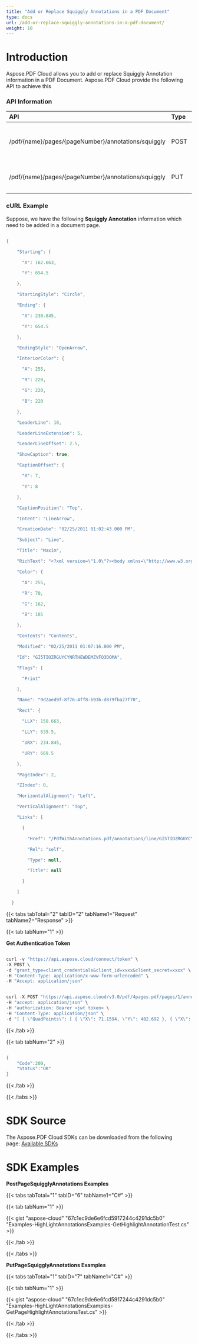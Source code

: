 ```yaml
---
title: "Add or Replace Squiggly Annotations in a PDF Document"
type: docs
url: /add-or-replace-squiggly-annotations-in-a-pdf-document/
weight: 10
---
```


# **Introduction**
Aspose.PDF Cloud allows you to add or replace Squiggly Annotation information in a PDF Document. Aspose.PDF Cloud provide the following API to achieve this
### **API Information**

|**API**|**Type**|**Description**|**Swagger Link**|
| :- | :- | :- | :- |
|/pdf/{name}/pages/{pageNumber}/annotations/squiggly|POST|Add document page squiggly annotations.|[PostPageSquigglyAnnotations](https://apireference.aspose.cloud/pdf/#/Annotations/PostPageSquigglyAnnotations)|
|/pdf/{name}/pages/{pageNumber}/annotations/squiggly|PUT|Replace document squiggly annotation|[PutSquigglyAnnotation](https://apireference.aspose.cloud/pdf/#/Annotations/PutLineAnnotation)|
### **cURL Example**

Suppose, we have the following **Squiggly Annotation** information which need to be added in a document page.

```java

{

    "Starting": {

      "X": 162.663,

      "Y": 654.5

    },

    "StartingStyle": "Circle",

    "Ending": {

      "X": 230.845,

      "Y": 654.5

    },

    "EndingStyle": "OpenArrow",

    "InteriorColor": {

      "A": 255,

      "R": 220,

      "G": 220,

      "B": 220

    },

    "LeaderLine": 10,

    "LeaderLineExtension": 5,

    "LeaderLineOffset": 2.5,

    "ShowCaption": true,

    "CaptionOffset": {

      "X": 7,

      "Y": 8

    },

    "CaptionPosition": "Top",

    "Intent": "LineArrow",

    "CreationDate": "02/25/2011 01:02:43.000 PM",

    "Subject": "Line",

    "Title": "Maxim",

    "RichText": "<?xml version=\"1.0\"?><body xmlns=\"http://www.w3.org/1999/xhtml\" xmlns:xfa=\"http://www.xfa.org/schema/xfa-data/1.0/\" xfa:APIVersion=\"Acrobat:7.0.0\" xfa:spec=\"2.0.2\" ><p><span style=\"text-decoration:;font-size:10.0pt\">Contents</span></p></body>",

    "Color": {

      "A": 255,

      "R": 70,

      "G": 162,

      "B": 185

    },

    "Contents": "Contents",

    "Modified": "02/25/2011 01:07:16.000 PM",

    "Id": "GI5TIOZRGUYCYNRTHEWDEMZVFQ3DOMA",

    "Flags": [

      "Print"

    ],

    "Name": "9d2aed9f-8f76-4ff8-b93b-d879fba27f70",

    "Rect": {

      "LLX": 150.663,

      "LLY": 639.5,

      "URX": 234.845,

      "URY": 669.5

    },

    "PageIndex": 2,

    "ZIndex": 0,

    "HorizontalAlignment": "Left",

    "VerticalAlignment": "Top",

    "Links": [

      {

        "Href": "/PdfWithAnnotations.pdf/annotations/line/GI5TIOZRGUYCYNRTHEWDEMZVFQ3DOMA",

        "Rel": "self",

        "Type": null,

        "Title": null

      }

    ]

  }

```

{{< tabs tabTotal="2" tabID="2" tabName1="Request" tabName2="Response" >}}

{{< tab tabNum="1" >}}

**Get Authentication Token**

```java

curl -v "https://api.aspose.cloud/connect/token" \
-X POST \
-d "grant_type=client_credentials&client_id=xxxx&client_secret=xxxx" \
-H "Content-Type: application/x-www-form-urlencoded" \
-H "Accept: application/json"

```

```java

curl -X POST "https://api.aspose.cloud/v3.0/pdf/4pages.pdf/pages/1/annotations/squiggly" \
-H "accept: application/json" \
-H "authorization: Bearer <jwt token> \
-H "Content-Type: application/json" \
-d "[ { \"QuadPoints\": [ { \"X\": 71.1594, \"Y\": 402.692 }, { \"X\": 129.095, \"Y\": 402.692 }, { \"X\": 71.1594, \"Y\": 390.109 }, { \"X\": 129.095, \"Y\": 390.109 } ], \"CreationDate\": \"02/25/2011 01:40:45.000 PM\", \"Subject\": \"Underline\", \"Title\": \"Maxim\", \"RichText\": \"<?xml version=\\\"1.0\\\"?><body xmlns=\\\"http://www.w3.org/1999/xhtml\\\" xmlns:xfa=\\\"http://www.xfa.org/schema/xfa-data/1.0/\\\" xfa:APIVersion=\\\"Acrobat:7.0.0\\\" xfa:spec=\\\"2.0.2\\\" ><p><span style=\\\"text-decoration:;font-size:10.0pt\\\">Contents</span></p></body>\", \"Color\": { \"A\": 255, \"R\": 70, \"G\": 162, \"B\": 185 }, \"Contents\": \"Contents\", \"Modified\": \"02/25/2011 01:41:38.000 PM\", \"Id\": \"GI5TSOZWG4WDGOBZFQYTGMZMGQYDI\", \"Flags\": [ \"Print\" ], \"Name\": \"a8111b25-b071-4a9f-a004-26f750cc715e\", \"Rect\": { \"LLX\": 67.6935, \"LLY\": 389.609, \"URX\": 132.561, \"URY\": 403.192 }, \"PageIndex\": 2, \"ZIndex\": 0, \"HorizontalAlignment\": \"Left\", \"VerticalAlignment\": \"Top\", \"Links\": [ { \"Href\": \"/PdfWithAnnotations.pdf/annotations/squiggly/GI5TSOZWG4WDGOBZFQYTGMZMGQYDI\", \"Rel\": \"self\", \"Type\": null, \"Title\": null } ] }]"

```

{{< /tab >}}

{{< tab tabNum="2" >}}

```java

{
	"Code":200,
   	"Status":"OK"
}

```

{{< /tab >}}

{{< /tabs >}}
# **SDK Source**
The Aspose.PDF Cloud SDKs can be downloaded from the following page: [Available SDKs](/pdf/available-sdks/)
# **SDK Examples**
**PostPageSquigglyAnnotations Examples**

{{< tabs tabTotal="1" tabID="6" tabName1="C#" >}}

{{< tab tabNum="1" >}}

{{< gist "aspose-cloud" "67c1ec9de6e6fcd5917244c4291dc5b0" "Examples-HighLightAnnotationsExamples-GetHighlightAnnotationTest.cs" >}}

{{< /tab >}}

{{< /tabs >}}

**PutPageSquigglyAnnotations Examples**

{{< tabs tabTotal="1" tabID="7" tabName1="C#" >}}

{{< tab tabNum="1" >}}

{{< gist "aspose-cloud" "67c1ec9de6e6fcd5917244c4291dc5b0" "Examples-HighLightAnnotationsExamples-GetPageHighlightAnnotationsTest.cs" >}}

{{< /tab >}}

{{< /tabs >}}




